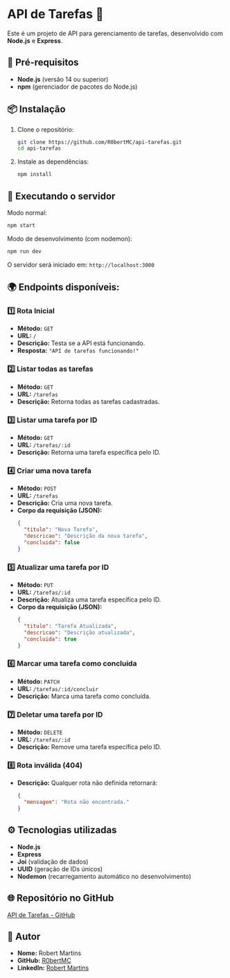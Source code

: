 # API de Tarefas 📝
Este é um projeto de API para gerenciamento de tarefas, desenvolvido com **Node.js** e **Express**.

## 🚀 Pré-requisitos
- **Node.js** (versão 14 ou superior)
- **npm** (gerenciador de pacotes do Node.js)

## 📦 Instalação

1. Clone o repositório:
   ```bash
   git clone https://github.com/R0bertMC/api-tarefas.git
   cd api-tarefas
   ```

2. Instale as dependências:
   ```bash
   npm install
   ```

## 🚀 Executando o servidor

Modo normal:
```bash
npm start
```

Modo de desenvolvimento (com nodemon):
```bash
npm run dev
```

O servidor será iniciado em: `http://localhost:3000`

## 🌍 Endpoints disponíveis:

### 1️⃣ Rota Inicial
- **Método:** `GET`
- **URL:** `/`
- **Descrição:** Testa se a API está funcionando.
- **Resposta:** `"API de tarefas funcionando!"`

### 2️⃣ Listar todas as tarefas
- **Método:** `GET`
- **URL:** `/tarefas`
- **Descrição:** Retorna todas as tarefas cadastradas.

### 3️⃣ Listar uma tarefa por ID
- **Método:** `GET`
- **URL:** `/tarefas/:id`
- **Descrição:** Retorna uma tarefa específica pelo ID.

### 4️⃣ Criar uma nova tarefa
- **Método:** `POST`
- **URL:** `/tarefas`
- **Descrição:** Cria uma nova tarefa.
- **Corpo da requisição (JSON):**
  ```json
  {
    "titulo": "Nova Tarefa",
    "descricao": "Descrição da nova tarefa",
    "concluida": false
  }
  ```

### 5️⃣ Atualizar uma tarefa por ID
- **Método:** `PUT`
- **URL:** `/tarefas/:id`
- **Descrição:** Atualiza uma tarefa específica pelo ID.
- **Corpo da requisição (JSON):**
  ```json
  {
    "titulo": "Tarefa Atualizada",
    "descricao": "Descrição atualizada",
    "concluida": true
  }
  ```

### 6️⃣ Marcar uma tarefa como concluída
- **Método:** `PATCH`
- **URL:** `/tarefas/:id/concluir`
- **Descrição:** Marca uma tarefa como concluída.

### 7️⃣ Deletar uma tarefa por ID
- **Método:** `DELETE`
- **URL:** `/tarefas/:id`
- **Descrição:** Remove uma tarefa específica pelo ID.

### 8️⃣ Rota inválida (404)
- **Descrição:** Qualquer rota não definida retornará:
  ```json
  {
    "mensagem": "Rota não encontrada."
  }
  ```

## ⚙️ Tecnologias utilizadas
- **Node.js**
- **Express**
- **Joi** (validação de dados)
- **UUID** (geração de IDs únicos)
- **Nodemon** (recarregamento automático no desenvolvimento)

## 🌐 Repositório no GitHub
[API de Tarefas - GitHub](https://github.com/R0bertMC/api-tarefas)

## 👤 Autor
- **Nome:** Robert Martins 
- **GitHub:** [R0bertMC](https://github.com/R0bertMC)  
- **LinkedIn:** [Robert Martins](https://www.linkedin.com/in/robert-martins-7a5ab6296/)